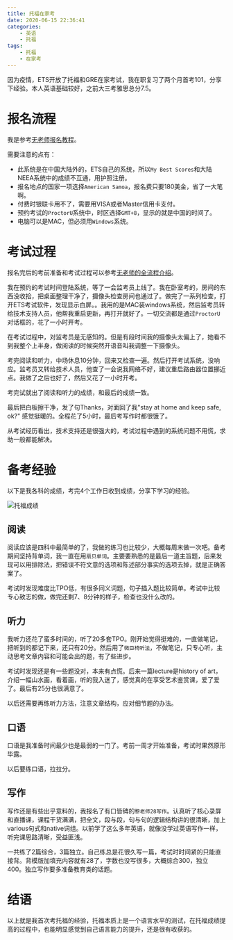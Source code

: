 ```yaml
---
title: 托福在家考
date: 2020-06-15 22:36:41
categories:
    - 英语
    - 托福
tags: 
    - 托福
    - 在家考
---
```


因为疫情，ETS开放了托福和GRE在家考试，我在职复习了两个月首考101，分享下经验。本人英语基础较好，之前大三考雅思总分7.5。

# 报名流程

我是参考[无老师报名教程](https://www.wulaoshi.com/archives/16541.html)。

需要注意的点有：
- 此系统是在中国大陆外的，ETS自己的系统，所以`My Best Scores`和大陆NEEA系统中的成绩不互通，用护照注册。
- 报名地点的国家一项选择`American Samoa`，报名费只要180美金，省了一大笔啊。
- 付费时银联卡用不了，需要用VISA或者Master信用卡支付。
- 预约考试的`ProctorU`系统中，时区选择`GMT+8`，显示的就是中国的时间了。
- 电脑可以是MAC，但必须用`Windows`系统。

# 考试过程

报名完后的考前准备和考试过程可以参考[无老师的全流程介绍](https://www.wulaoshi.com/archives/16551.html)。

我在预约的考试时间登陆系统，等了一会监考员上线了。我在卧室考的，房间的东西没收拾，把桌面整理干净了，摄像头检查房间也通过了。做完了一系列检查，打开ETS考试软件，发现显示白屏。。我用的是MAC装windows系统，然后监考员转给技术支持人员，他帮我重启更新，再打开就好了。一切交流都是通过`ProctorU`对话框的，花了一小时开考。

在考试过程中，对监考员是无感知的。但是有段时间我的摄像头太偏上了，她看不到我整个上半身，做阅读的时候突然开语音叫我调整一下摄像头。

考完阅读和听力，中场休息10分钟，回来又检查一遍。然后打开考试系统，没响应。监考员又转给技术人员，他查了一会说我网络不好，建议重启路由器位置挪近点。我做了之后也好了，然后又花了一小时开考。

考完试就出了阅读和听力的成绩，和最后的成绩一致。

最后把白板擦干净，发了句Thanks，对面回了我"stay at home and keep safe, ok?" 感觉挺暖的。全程花了5小时，最后考写作时都很饿了。

从考试经历看出，技术支持还是很强大的，考试过程中遇到的系统问题不用慌，求助一般都能解决。

# 备考经验

以下是我各科的成绩，考完4个工作日收到成绩，分享下学习的经验。

![托福成绩](https://cdn.jsdelivr.net/gh/sandy-ding/imgHosting/blog/20200615224654.jpg)

## 阅读

阅读应该是四科中最简单的了，我做的练习也比较少，大概每周末做一次吧。备考期间坚持背单词，我一直在用`扇贝单词`。主要要熟悉的是最后一道主旨题，后来发现可以用排除法，把错误不符文意的选项和陈述部分事实的选项去掉，就是正确答案了。

考试时发现难度比TPO低，有很多同义词题，句子插入题比较简单。考试中比较专心致志的做，做完还剩7、8分钟的样子，检查也没什么改的。

## 听力

我听力还花了蛮多时间的，听了20多套TPO。刚开始觉得挺难的，一直做笔记，把听到的都记下来，还只有20分。然后用了`微臣椅听法`，不做笔记，只专心听，主动思考文章内容和可能会出的题，有了些进步。

考试时发现还是有一些题没对，本来有点慌。后来一篇lecture是history of art，介绍一幅山水画，看着画，听的我入迷了，感觉真的在享受艺术鉴赏课，爱了爱了。最后有25分也很满意了。

以后还需要再练听力方法，注意文章结构，应对细节题的办法。

## 口语

口语是我准备时间最少也是最弱的一门了。考前一周才开始准备，考试时果然原形毕露。

以后要练口语，拉拉分。

## 写作

写作还是有些出乎意料的，我报名了有口皆碑的`黎老师28写作`。认真听了核心录屏和直播课，课程干货满满，把全文，段与段，句与句的逻辑结构讲的很清晰，加上various句式和native词组。以前学了这么多年英语，就像没学过英语写作一样，听完课思路清晰，受益匪浅。

一共练了2篇综合，3篇独立。自己练总是花很久写一篇，考试时时间紧的只能直接背。背模版加填充内容就有28了，字数也没写很多，大概综合300，独立400。独立写作要多准备教育类的话题。

# 结语

以上就是我首次考托福的经验，托福本质上是一个语言水平的测试，在托福成绩提高的过程中，也能明显感觉到自己语言能力的提升，还是很有收获的。